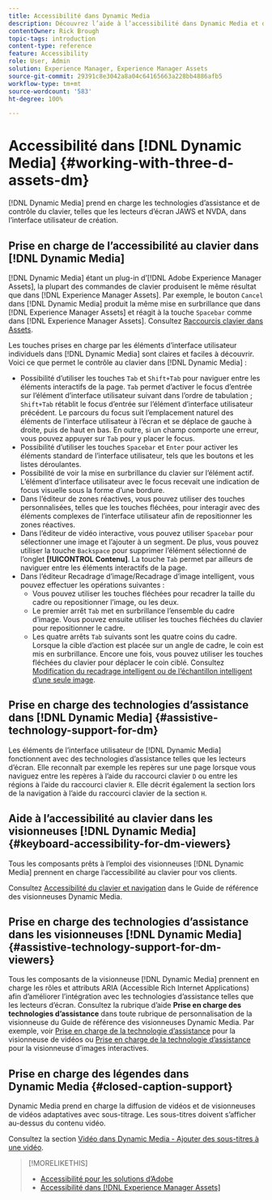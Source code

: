 ```yaml
---
title: Accessibilité dans Dynamic Media
description: Découvrez l’aide à l’accessibilité dans Dynamic Media et dans les visionneuses Dynamic Media.
contentOwner: Rick Brough
topic-tags: introduction
content-type: reference
feature: Accessibility
role: User, Admin
solution: Experience Manager, Experience Manager Assets
source-git-commit: 29391c8e3042a8a04c64165663a228bb4886afb5
workflow-type: tm+mt
source-wordcount: '583'
ht-degree: 100%

---
```


# Accessibilité dans [!DNL Dynamic Media] {#working-with-three-d-assets-dm}

[!DNL Dynamic Media] prend en charge les technologies d’assistance et de contrôle du clavier, telles que les lecteurs d’écran JAWS et NVDA, dans l’interface utilisateur de création.

## Prise en charge de l’accessibilité au clavier dans [!DNL Dynamic Media]

[!DNL Dynamic Media] étant un plug-in d’[!DNL Adobe Experience Manager Assets], la plupart des commandes de clavier produisent le même résultat que dans [!DNL Experience Manager Assets]. Par exemple, le bouton `Cancel` dans [!DNL Dynamic Media] produit la même mise en surbrillance que dans [!DNL Experience Manager Assets] et réagit à la touche `Spacebar` comme dans [!DNL Experience Manager Assets]. Consultez [Raccourcis clavier dans Assets](/help/assets/accessibility.md#keyboard-shortcuts).

Les touches prises en charge par les éléments d’interface utilisateur individuels dans [!DNL Dynamic Media] sont claires et faciles à découvrir. Voici ce que permet le contrôle au clavier dans [!DNL Dynamic Media] :

* Possibilité d’utiliser les touches `Tab` et `Shift+Tab` pour naviguer entre les éléments interactifs de la page.
`Tab` permet d’activer le focus d’entrée sur l’élément d’interface utilisateur suivant dans l’ordre de tabulation ; `Shift+Tab` rétablit le focus d’entrée sur l’élément d’interface utilisateur précédent.
Le parcours du focus suit l’emplacement naturel des éléments de l’interface utilisateur à l’écran et se déplace de gauche à droite, puis de haut en bas. En outre, si un champ comporte une erreur, vous pouvez appuyer sur `Tab` pour y placer le focus.
* Possibilité d’utiliser les touches `Spacebar` et `Enter` pour activer les éléments standard de l’interface utilisateur, tels que les boutons et les listes déroulantes.
* Possibilité de voir la mise en surbrillance du clavier sur l’élément actif. L’élément d’interface utilisateur avec le focus recevait une indication de focus visuelle sous la forme d’une bordure.
* Dans l’éditeur de zones réactives, vous pouvez utiliser des touches personnalisées, telles que les touches fléchées, pour interagir avec des éléments complexes de l’interface utilisateur afin de repositionner les zones réactives.
* Dans l’éditeur de vidéo interactive, vous pouvez utiliser `Spacebar` pour sélectionner une image et l’ajouter à un segment. De plus, vous pouvez utiliser la touche `Backspace` pour supprimer l’élément sélectionné de l’onglet **[!UICONTROL Contenu]**. La touche `Tab` permet par ailleurs de naviguer entre les éléments interactifs de la page.
* Dans l’éditeur Recadrage d’image/Recadrage d’image intelligent, vous pouvez effectuer les opérations suivantes :
   * Vous pouvez utiliser les touches fléchées pour recadrer la taille du cadre ou repositionner l’image, ou les deux.
   * Le premier arrêt `Tab` met en surbrillance l’ensemble du cadre d’image. Vous pouvez ensuite utiliser les touches fléchées du clavier pour repositionner le cadre.
   * Les quatre arrêts `Tab` suivants sont les quatre coins du cadre. Lorsque la cible d’action est placée sur un angle de cadre, le coin est mis en surbrillance. Encore une fois, vous pouvez utiliser les touches fléchées du clavier pour déplacer le coin ciblé.
Consultez [Modification du recadrage intelligent ou de l’échantillon intelligent d’une seule image](/help/assets/image-profiles.md#editing-the-smart-crop-or-smart-swatch-of-a-single-image).

<!-- Keyboarding is the same because Dynamic Media is using the same UI library (Coral 3 (AEM 6.5) or Coral Spectrum (in Skyline)) as entire AEM Assets.  -->

<!-- In the Hotspot editor, Dynamic Media lets you use arrow keys to control the position of a hot spot. See [Carousel Banners](/help/assets/dynamic-media/carousel-banners.md#adding-hotspots-or-image-maps-to-an-image-banner) or [Interactive Images](/help/assets/dynamic-media/interactive-images.md#adding-hotspots-to-an-image-banner)  -->

<!-- I think we should definitely mention this in the DM-specific area of documentation for keyboard support. -->

<!-- I would not get into much of details of specific keyboard support logic of these editors. One of the reasons - chances are that accessibility support will receive Phase2-like attention, with more holistic approach. -->

## Prise en charge des technologies d’assistance dans [!DNL Dynamic Media] {#assistive-technology-support-for-dm}

Les éléments de l’interface utilisateur de [!DNL Dynamic Media] fonctionnent avec des technologies d’assistance telles que les lecteurs d’écran. Elle reconnaît par exemple les repères sur une page lorsque vous naviguez entre les repères à l’aide du raccourci clavier `D` ou entre les régions à l’aide du raccourci clavier `R`. Elle décrit également la section lors de la navigation à l’aide du raccourci clavier de la section `H`.

## Aide à l’accessibilité au clavier dans les visionneuses [!DNL Dynamic Media] {#keyboard-accessibility-for-dm-viewers}

Tous les composants prêts à l’emploi des visionneuses [!DNL Dynamic Media] prennent en charge l’accessibilité au clavier pour vos clients.

Consultez [Accessibilité du clavier et navigation](https://experienceleague.adobe.com/docs/dynamic-media-developer-resources/library/c-keyboard-accessibility.html?lang=fr) dans le Guide de référence des visionneuses Dynamic Media.

## Prise en charge des technologies d’assistance dans les visionneuses [!DNL Dynamic Media] {#assistive-technology-support-for-dm-viewers}

Tous les composants de la visionneuse [!DNL Dynamic Media] prennent en charge les rôles et attributs ARIA (Accessible Rich Internet Applications) afin d’améliorer l’intégration avec les technologies d’assistance telles que les lecteurs d’écran.
Consultez la rubrique d’aide **Prise en charge des technologies d’assistance** dans toute rubrique de personnalisation de la visionneuse du Guide de référence des visionneuses Dynamic Media. Par exemple, voir [Prise en charge de la technologie d’assistance](https://experienceleague.adobe.com/docs/dynamic-media-developer-resources/library/viewers-aem-assets-dmc/video/r-html5-video-viewer-20-assistive.html?lang=fr) pour la visionneuse de vidéos ou [Prise en charge de la technologie d’assistance](https://experienceleague.adobe.com/docs/dynamic-media-developer-resources/library/viewers-for-aem-assets-only/interactive-images/c-html5-aem-interactive-image-assistive.html?lang=fr#viewers-for-aem-assets-only) pour la visionneuse d’images interactives.

## Prise en charge des légendes dans Dynamic Media {#closed-caption-support}

Dynamic Media prend en charge la diffusion de vidéos et de visionneuses de vidéos adaptatives avec sous-titrage. Les sous-titres doivent s’afficher au-dessus du contenu vidéo.

Consultez la section [Vidéo dans Dynamic Media - Ajouter des sous-titres à une vidéo](/help/assets/video.md#adding-captions-to-video).

>[!MORELIKETHIS]
>
>* [Accessibilité pour les solutions d’Adobe](https://www.adobe.com/accessibility.html)
>* [Accessibilité dans [!DNL Experience Manager Assets]](/help/assets/accessibility.md)

